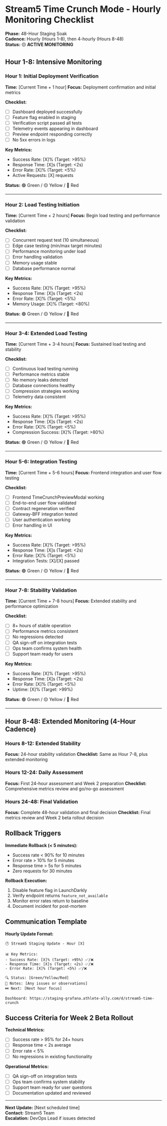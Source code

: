 # Stream5 Time Crunch Mode - Hourly Monitoring Checklist

**Phase:** 48-Hour Staging Soak  
**Cadence:** Hourly (Hours 1-8), then 4-hourly (Hours 8-48)  
**Status:** 🟡 **ACTIVE MONITORING**

## Hour 1-8: Intensive Monitoring

### Hour 1: Initial Deployment Verification
**Time:** [Current Time + 1 hour]
**Focus:** Deployment confirmation and initial metrics

**Checklist:**
- [ ] Dashboard deployed successfully
- [ ] Feature flag enabled in staging
- [ ] Verification script passed all tests
- [ ] Telemetry events appearing in dashboard
- [ ] Preview endpoint responding correctly
- [ ] No 5xx errors in logs

**Key Metrics:**
- Success Rate: [X]% (Target: >95%)
- Response Time: [X]s (Target: <2s)
- Error Rate: [X]% (Target: <5%)
- Active Requests: [X] requests

**Status:** 🟢 Green / 🟡 Yellow / 🔴 Red

---

### Hour 2: Load Testing Initiation
**Time:** [Current Time + 2 hours]
**Focus:** Begin load testing and performance validation

**Checklist:**
- [ ] Concurrent request test (10 simultaneous)
- [ ] Edge case testing (min/max target minutes)
- [ ] Performance monitoring under load
- [ ] Error handling validation
- [ ] Memory usage stable
- [ ] Database performance normal

**Key Metrics:**
- Success Rate: [X]% (Target: >95%)
- Response Time: [X]s (Target: <2s)
- Error Rate: [X]% (Target: <5%)
- Memory Usage: [X]% (Target: <80%)

**Status:** 🟢 Green / 🟡 Yellow / 🔴 Red

---

### Hour 3-4: Extended Load Testing
**Time:** [Current Time + 3-4 hours]
**Focus:** Sustained load testing and stability

**Checklist:**
- [ ] Continuous load testing running
- [ ] Performance metrics stable
- [ ] No memory leaks detected
- [ ] Database connections healthy
- [ ] Compression strategies working
- [ ] Telemetry data consistent

**Key Metrics:**
- Success Rate: [X]% (Target: >95%)
- Response Time: [X]s (Target: <2s)
- Error Rate: [X]% (Target: <5%)
- Compression Success: [X]% (Target: >80%)

**Status:** 🟢 Green / 🟡 Yellow / 🔴 Red

---

### Hour 5-6: Integration Testing
**Time:** [Current Time + 5-6 hours]
**Focus:** Frontend integration and user flow testing

**Checklist:**
- [ ] Frontend TimeCrunchPreviewModal working
- [ ] End-to-end user flow validated
- [ ] Contract regeneration verified
- [ ] Gateway-BFF integration tested
- [ ] User authentication working
- [ ] Error handling in UI

**Key Metrics:**
- Success Rate: [X]% (Target: >95%)
- Response Time: [X]s (Target: <2s)
- Error Rate: [X]% (Target: <5%)
- Integration Tests: [X]/[X] passed

**Status:** 🟢 Green / 🟡 Yellow / 🔴 Red

---

### Hour 7-8: Stability Validation
**Time:** [Current Time + 7-8 hours]
**Focus:** Extended stability and performance optimization

**Checklist:**
- [ ] 8+ hours of stable operation
- [ ] Performance metrics consistent
- [ ] No regressions detected
- [ ] QA sign-off on integration tests
- [ ] Ops team confirms system health
- [ ] Support team ready for users

**Key Metrics:**
- Success Rate: [X]% (Target: >95%)
- Response Time: [X]s (Target: <2s)
- Error Rate: [X]% (Target: <5%)
- Uptime: [X]% (Target: >99%)

**Status:** 🟢 Green / 🟡 Yellow / 🔴 Red

---

## Hour 8-48: Extended Monitoring (4-Hour Cadence)

### Hours 8-12: Extended Stability
**Focus:** 24-hour stability validation
**Checklist:** Same as Hour 7-8, plus extended monitoring

### Hours 12-24: Daily Assessment
**Focus:** First 24-hour assessment and Week 2 preparation
**Checklist:** Comprehensive metrics review and go/no-go assessment

### Hours 24-48: Final Validation
**Focus:** Complete 48-hour validation and final decision
**Checklist:** Final metrics review and Week 2 beta rollout decision

## Rollback Triggers

**Immediate Rollback (< 5 minutes):**
- Success rate < 90% for 10 minutes
- Error rate > 10% for 5 minutes
- Response time > 5s for 5 minutes
- Zero requests for 30 minutes

**Rollback Execution:**
1. Disable feature flag in LaunchDarkly
2. Verify endpoint returns `feature_not_available`
3. Monitor error rates return to baseline
4. Document incident for post-mortem

## Communication Template

**Hourly Update Format:**
```
🕐 Stream5 Staging Update - Hour [X]

📊 Key Metrics:
- Success Rate: [X]% (Target: >95%) ✅/❌
- Response Time: [X]s (Target: <2s) ✅/❌
- Error Rate: [X]% (Target: <5%) ✅/❌

🔍 Status: [Green/Yellow/Red]
📝 Notes: [Any issues or observations]
⏭️ Next: [Next hour focus]

Dashboard: https://staging-grafana.athlete-ally.com/d/stream5-time-crunch
```

## Success Criteria for Week 2 Beta Rollout

**Technical Metrics:**
- [ ] Success rate > 95% for 24+ hours
- [ ] Response time < 2s average
- [ ] Error rate < 5%
- [ ] No regressions in existing functionality

**Operational Metrics:**
- [ ] QA sign-off on integration tests
- [ ] Ops team confirms system stability
- [ ] Support team ready for user questions
- [ ] Documentation updated and reviewed

---

**Next Update:** [Next scheduled time]  
**Contact:** Stream5 Team  
**Escalation:** DevOps Lead if issues detected
